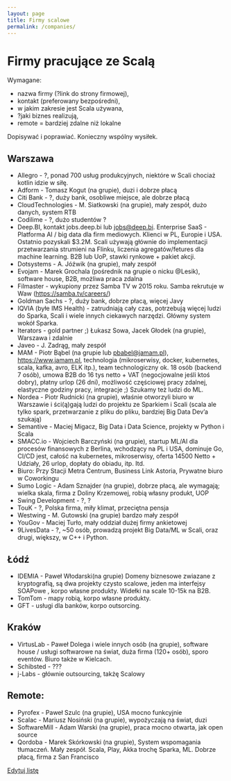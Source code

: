 ```yaml
---
layout: page
title: Firmy scalowe
permalink: /companies/
---
```


# Firmy pracujące ze Scalą

Wymagane:
* nazwa firmy (?link do strony firmowej),
* kontakt (preferowany bezpośredni),
* w jakim zakresie jest Scala używana,
* ?jaki biznes realizują,
* remote = bardziej zdalne niż lokalne

Dopisywać i poprawiać. Konieczny wspólny wysiłek.

## Warszawa
* Allegro - ?, ponad 700 usług produkcyjnych, niektóre w Scali chociaż kotlin idzie w siłę.
* Adform - Tomasz Kogut (na grupie), duzi i dobrze płacą
* Citi Bank - ?, duży bank, osobliwe miejsce, ale dobrze płacą
* CloudTechnologies - M. Siatkowski (na grupie), mały zespół, dużo danych, system RTB
* Codilime - ?, dużo studentów ?
* Deep.BI, kontakt jobs.deep.bi lub jobs@deep.bi. Enterprise SaaS - Platforma AI / big data dla firm mediowych. Klienci w PL, Europie i USA. Ostatnio pozyskali $3.2M. Scali używają głównie do implementacji przetwarzania strumieni na Flinku, liczenia agregatów/fetures dla machine learning. B2B lub UoP, stawki rynkowe + pakiet akcji.
* Dotsystems - A. Jóźwik (na grupie), mały zespół
* Evojam - Marek Grochala (pośrednik na grupie o nicku @Lesik), software house, B2B, możliwa praca zdalna
* Filmaster - wykupiony przez Samba TV w 2015 roku. Samba rekrutuje w Waw (https://samba.tv/careers/)
* Goldman Sachs - ?, duży bank, dobrze płacą, więcej Javy
* IQVIA (byłe IMS Health) - zatrudniają cały czas, potrzebują więcej ludzi do Sparka, Scali i wiele innych ciekawych narzędzi. Główny system wokół Sparka.
* Iterators - gold partner ;) Łukasz Sowa, Jacek Głodek (na grupie), Warszawa i zdalnie
* Javeo - J. Zadrąg, mały zespół
* MAM - Piotr Bąbel (na grupie lub pbabel@jamam.pl), https://www.jamam.pl, technologia (mikroserwisy, docker, kubernetes, scala, kafka, avro, ELK itp.), team technologiczny ok. 18 osób (backend 7 osób), umowa B2B do 16 tys netto + VAT (negocjowalne jeśli ktoś dobry), płatny urlop (26 dni), możliwość częściowej pracy zdalnej, elastyczne godziny pracy, integracje ;) Szukamy też ludzi do ML.
* Nordea - Piotr Rudnicki (na grupie), właśnie otworzyli biuro w Warszawie i ści(ą)gają ludzi do projektu ze Sparkiem i Scali (scala ale tylko spark, przetwarzanie z pliku do pliku, bardziej Big Data Dev’a szukają)
* Semantive - Maciej Migacz, Big Data i Data Science, projekty w Python i Scala
* SMACC.io - Wojciech Barczyński (na grupie), startup ML/AI dla procesów finansowych z Berlina, wchodzący na PL i USA, dominuje Go, CI/CD jest, całość na kubernetes, mikroserwisy, oferta 14500 Netto + Udziały, 26 urlop, dopłaty do obiadu, itp. Itd.
* Biuro: Przy Stacji Metra Centrum, Business Link Astoria, Prywatne biuro w Coworkingu
* Sumo Logic - Adam Sznajder (na grupie), dobrze płacą, ale wymagają; wielka skala, firma z Doliny Krzemowej, robią własny produkt, UOP
* Swing Development - ?, ?
* TouK - ?, Polska firma, miły klimat, przeciętna pensja
* Westwing - M. Gutowski (na grupie) bardzo mały zespół
* YouGov - Maciej Turło, mały oddział dużej firmy ankietowej
* 9LivesData - ?, ~50 osób, prowadzą projekt Big Data/ML w Scali, oraz drugi, większy, w C++ i Python.

## Łódź
* IDEMIA - Paweł Włodarski(na grupie) Domeny biznesowe zwiazane z  kryptografią, są dwa projekty czysto scalowe, jeden ma interfejsy SOAPowe , korpo własne produkty. Widełki na scale 10-15k na B2B.
* TomTom -  mapy robią, korpo własne produkty. 
* GFT -  usługi dla banków, korpo outsorcing.

## Kraków
* VirtusLab - Paweł Dolega i wiele innych osób (na grupie), software house / usługi softwarowe na świat, duża firma (120+ osób), sporo eventów. Biuro także w Kielcach.
* Schibsted - ???
* j-Labs - głównie outsourcing, takżę Scalowy

## Remote:
* Pyrofex - Paweł Szulc (na grupie), USA mocno funkcyjnie
* Scalac - Mariusz Nosiński (na grupie), wypożyczają na świat, duzi
* SoftwareMill - Adam Warski (na grupie), praca mocno otwarta, jak open source
* Qordoba - Marek Skórkowski (na grupie), System wspomagania tłumaczeń. Mały zespół. Scala, Play, Akka trochę Sparka, ML. Dobrze płacą, firma z San Francisco

<a href="{{ site.github.repository_url }}/tree/master/example1.md">Edytuj listę</a>
